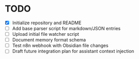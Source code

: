 # TODO

- [x] Initialize repository and README
- [ ] Add base parser script for markdown/JSON entries
- [ ] Upload initial file watcher script
- [ ] Document memory format schema
- [ ] Test n8n webhook with Obsidian file changes
- [ ] Draft future integration plan for assistant context injection
